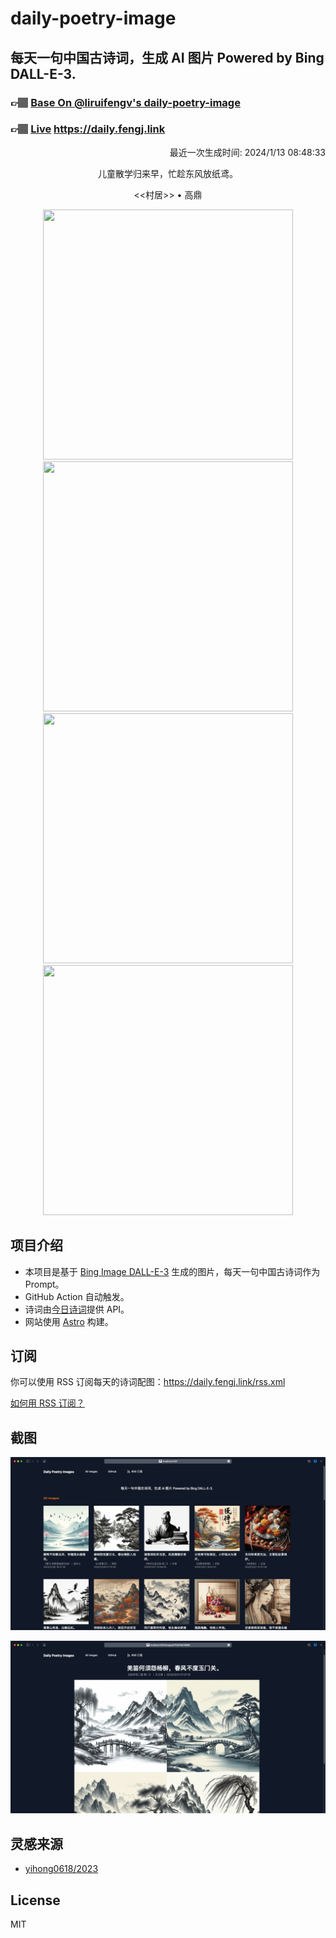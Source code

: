 
# daily-poetry-image

## 每天一句中国古诗词，生成 AI 图片 Powered by Bing DALL-E-3.

### 👉🏽 [Base On @liruifengv's daily-poetry-image](https://github.com/liruifengv/daily-poetry-image)

### 👉🏽 [Live](https://daily.fengj.link) https://daily.fengj.link

<p align="right">
  最近一次生成时间: 2024/1/13 08:48:33
</p>
<p align="center">
儿童散学归来早，忙趁东风放纸鸢。
</p>
<p align="center">
<<村居>> • 高鼎
</p>
<p align="center">
<img src="https://tse2.mm.bing.net/th/id/OIG.R3457bbXJfN.hZO23_KY" height="400" width="400" />
<img src="https://tse2.mm.bing.net/th/id/OIG.qQx.ySoBnSU6DYFxMNBC" height="400" width="400" />
<img src="https://tse1.mm.bing.net/th/id/OIG.zaiPfbx5L0dU2m_3r1Gn" height="400" width="400" />
<img src="https://tse1.mm.bing.net/th/id/OIG.Q7n5GYfTUcIQiCjTG9qK" height="400" width="400" />
</p>

## 项目介绍

-   本项目是基于 [Bing Image DALL-E-3](https://www.bing.com/images/create) 生成的图片，每天一句中国古诗词作为 Prompt。
-   GitHub Action 自动触发。
-   诗词由[今日诗词](https://www.jinrishici.com/)提供 API。
-   网站使用 [Astro](https://astro.build) 构建。

## 订阅

你可以使用 RSS 订阅每天的诗词配图：https://daily.fengj.link/rss.xml

[如何用 RSS 订阅？](https://zhuanlan.zhihu.com/p/55026716)

## 截图

![图片列表](./screenshots/Snipaste_2023-12-28_21-00-26.png)

![图片详情](./screenshots/Snipaste_2023-12-28_21-00-53.png)

## 灵感来源

-   [yihong0618/2023](https://github.com/yihong0618/2023)

## License

MIT
